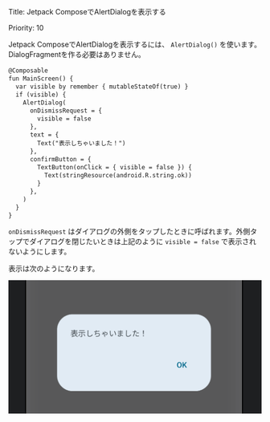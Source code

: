 Title: Jetpack ComposeでAlertDialogを表示する

Priority: 10

Jetpack ComposeでAlertDialogを表示するには、 `AlertDialog()` を使います。 DialogFragmentを作る必要はありません。

```
@Composable
fun MainScreen() {
  var visible by remember { mutableStateOf(true) }
  if (visible) {
    AlertDialog(
      onDismissRequest = {
        visible = false
      },
      text = {
        Text("表示しちゃいました！")
      },
      confirmButton = {
        TextButton(onClick = { visible = false }) {
          Text(stringResource(android.R.string.ok))
        }
      },
    )
  }
}
```

 `onDismissRequest` はダイアログの外側をタップしたときに呼ばれます。外側タップでダイアログを閉じたいときは上記のように `visible = false` で表示されないようにします。

表示は次のようになります。

![AlertDialog](./alertDialog.png)
